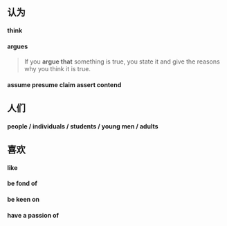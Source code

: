 ## 认为

#### think  

#### argues 

> If you **argue that** something is true, you state it and give the reasons why you think it is true.

#### assume presume claim assert contend



## 人们

#### people / individuals / students / young men / adults



## 喜欢

#### like 

#### be fond of

#### be keen on 

#### have a passion of







